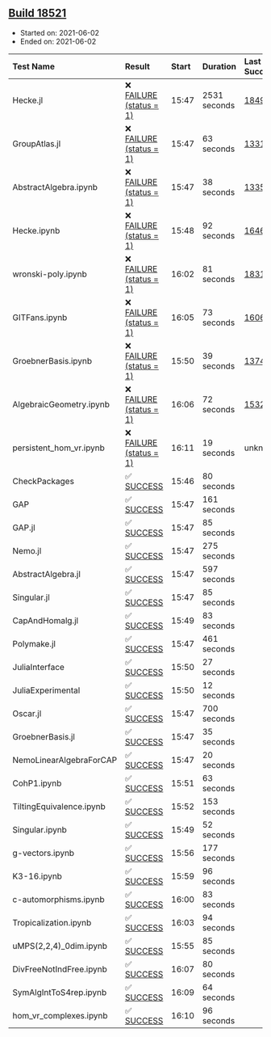 ## [Build 18521](https://oscarci.mathematik.uni-kl.de/job/oscar/18521/)

* Started on: 2021-06-02
* Ended on: 2021-06-02

| Test Name    | Result | Start | Duration | Last Success | First Failure |
|:-------------|:-------|:------|:---------|:-------------|:--------------|
| Hecke.jl | ❌ [FAILURE (status = 1)](https://oscarci.mathematik.uni-kl.de/job/oscar/18521/artifact/logs/build-18521/Hecke.jl.log) | 15:47 | 2531 seconds | [18490](https://oscarci.mathematik.uni-kl.de/job/oscar/18490/) | [18491](https://oscarci.mathematik.uni-kl.de/job/oscar/18491/) |
| GroupAtlas.jl | ❌ [FAILURE (status = 1)](https://oscarci.mathematik.uni-kl.de/job/oscar/18521/artifact/logs/build-18521/GroupAtlas.jl.log) | 15:47 | 63 seconds | [13311](https://oscarci.mathematik.uni-kl.de/job/oscar/13311/) | [13312](https://oscarci.mathematik.uni-kl.de/job/oscar/13312/) |
| AbstractAlgebra.ipynb | ❌ [FAILURE (status = 1)](https://oscarci.mathematik.uni-kl.de/job/oscar/18521/artifact/logs/build-18521/AbstractAlgebra.ipynb.log) | 15:47 | 38 seconds | [13355](https://oscarci.mathematik.uni-kl.de/job/oscar/13355/) | [13356](https://oscarci.mathematik.uni-kl.de/job/oscar/13356/) |
| Hecke.ipynb | ❌ [FAILURE (status = 1)](https://oscarci.mathematik.uni-kl.de/job/oscar/18521/artifact/logs/build-18521/Hecke.ipynb.log) | 15:48 | 92 seconds | [16463](https://oscarci.mathematik.uni-kl.de/job/oscar/16463/) | [16464](https://oscarci.mathematik.uni-kl.de/job/oscar/16464/) |
| wronski-poly.ipynb | ❌ [FAILURE (status = 1)](https://oscarci.mathematik.uni-kl.de/job/oscar/18521/artifact/logs/build-18521/wronski-poly.ipynb.log) | 16:02 | 81 seconds | [18314](https://oscarci.mathematik.uni-kl.de/job/oscar/18314/) | [18315](https://oscarci.mathematik.uni-kl.de/job/oscar/18315/) |
| GITFans.ipynb | ❌ [FAILURE (status = 1)](https://oscarci.mathematik.uni-kl.de/job/oscar/18521/artifact/logs/build-18521/GITFans.ipynb.log) | 16:05 | 73 seconds | [16068](https://oscarci.mathematik.uni-kl.de/job/oscar/16068/) | [16069](https://oscarci.mathematik.uni-kl.de/job/oscar/16069/) |
| GroebnerBasis.ipynb | ❌ [FAILURE (status = 1)](https://oscarci.mathematik.uni-kl.de/job/oscar/18521/artifact/logs/build-18521/GroebnerBasis.ipynb.log) | 15:50 | 39 seconds | [13748](https://oscarci.mathematik.uni-kl.de/job/oscar/13748/) | [13749](https://oscarci.mathematik.uni-kl.de/job/oscar/13749/) |
| AlgebraicGeometry.ipynb | ❌ [FAILURE (status = 1)](https://oscarci.mathematik.uni-kl.de/job/oscar/18521/artifact/logs/build-18521/AlgebraicGeometry.ipynb.log) | 16:06 | 72 seconds | [15322](https://oscarci.mathematik.uni-kl.de/job/oscar/15322/) | [15323](https://oscarci.mathematik.uni-kl.de/job/oscar/15323/) |
| persistent_hom_vr.ipynb | ❌ [FAILURE (status = 1)](https://oscarci.mathematik.uni-kl.de/job/oscar/18521/artifact/logs/build-18521/persistent_hom_vr.ipynb.log) | 16:11 | 19 seconds | unknown | unknown |
| CheckPackages | ✅ [SUCCESS](https://oscarci.mathematik.uni-kl.de/job/oscar/18521/artifact/logs/build-18521/CheckPackages.log) | 15:46 | 80 seconds |  |  |
| GAP | ✅ [SUCCESS](https://oscarci.mathematik.uni-kl.de/job/oscar/18521/artifact/logs/build-18521/GAP.log) | 15:47 | 161 seconds |  |  |
| GAP.jl | ✅ [SUCCESS](https://oscarci.mathematik.uni-kl.de/job/oscar/18521/artifact/logs/build-18521/GAP.jl.log) | 15:47 | 85 seconds |  |  |
| Nemo.jl | ✅ [SUCCESS](https://oscarci.mathematik.uni-kl.de/job/oscar/18521/artifact/logs/build-18521/Nemo.jl.log) | 15:47 | 275 seconds |  |  |
| AbstractAlgebra.jl | ✅ [SUCCESS](https://oscarci.mathematik.uni-kl.de/job/oscar/18521/artifact/logs/build-18521/AbstractAlgebra.jl.log) | 15:47 | 597 seconds |  |  |
| Singular.jl | ✅ [SUCCESS](https://oscarci.mathematik.uni-kl.de/job/oscar/18521/artifact/logs/build-18521/Singular.jl.log) | 15:47 | 85 seconds |  |  |
| CapAndHomalg.jl | ✅ [SUCCESS](https://oscarci.mathematik.uni-kl.de/job/oscar/18521/artifact/logs/build-18521/CapAndHomalg.jl.log) | 15:49 | 83 seconds |  |  |
| Polymake.jl | ✅ [SUCCESS](https://oscarci.mathematik.uni-kl.de/job/oscar/18521/artifact/logs/build-18521/Polymake.jl.log) | 15:47 | 461 seconds |  |  |
| JuliaInterface | ✅ [SUCCESS](https://oscarci.mathematik.uni-kl.de/job/oscar/18521/artifact/logs/build-18521/JuliaInterface.log) | 15:50 | 27 seconds |  |  |
| JuliaExperimental | ✅ [SUCCESS](https://oscarci.mathematik.uni-kl.de/job/oscar/18521/artifact/logs/build-18521/JuliaExperimental.log) | 15:50 | 12 seconds |  |  |
| Oscar.jl | ✅ [SUCCESS](https://oscarci.mathematik.uni-kl.de/job/oscar/18521/artifact/logs/build-18521/Oscar.jl.log) | 15:47 | 700 seconds |  |  |
| GroebnerBasis.jl | ✅ [SUCCESS](https://oscarci.mathematik.uni-kl.de/job/oscar/18521/artifact/logs/build-18521/GroebnerBasis.jl.log) | 15:47 | 35 seconds |  |  |
| NemoLinearAlgebraForCAP | ✅ [SUCCESS](https://oscarci.mathematik.uni-kl.de/job/oscar/18521/artifact/logs/build-18521/NemoLinearAlgebraForCAP.log) | 15:47 | 20 seconds |  |  |
| CohP1.ipynb | ✅ [SUCCESS](https://oscarci.mathematik.uni-kl.de/job/oscar/18521/artifact/logs/build-18521/CohP1.ipynb.log) | 15:51 | 63 seconds |  |  |
| TiltingEquivalence.ipynb | ✅ [SUCCESS](https://oscarci.mathematik.uni-kl.de/job/oscar/18521/artifact/logs/build-18521/TiltingEquivalence.ipynb.log) | 15:52 | 153 seconds |  |  |
| Singular.ipynb | ✅ [SUCCESS](https://oscarci.mathematik.uni-kl.de/job/oscar/18521/artifact/logs/build-18521/Singular.ipynb.log) | 15:49 | 52 seconds |  |  |
| g-vectors.ipynb | ✅ [SUCCESS](https://oscarci.mathematik.uni-kl.de/job/oscar/18521/artifact/logs/build-18521/g-vectors.ipynb.log) | 15:56 | 177 seconds |  |  |
| K3-16.ipynb | ✅ [SUCCESS](https://oscarci.mathematik.uni-kl.de/job/oscar/18521/artifact/logs/build-18521/K3-16.ipynb.log) | 15:59 | 96 seconds |  |  |
| c-automorphisms.ipynb | ✅ [SUCCESS](https://oscarci.mathematik.uni-kl.de/job/oscar/18521/artifact/logs/build-18521/c-automorphisms.ipynb.log) | 16:00 | 83 seconds |  |  |
| Tropicalization.ipynb | ✅ [SUCCESS](https://oscarci.mathematik.uni-kl.de/job/oscar/18521/artifact/logs/build-18521/Tropicalization.ipynb.log) | 16:03 | 94 seconds |  |  |
| uMPS(2,2,4)_0dim.ipynb | ✅ [SUCCESS](https://oscarci.mathematik.uni-kl.de/job/oscar/18521/artifact/logs/build-18521/uMPS-2-2-4-_0dim.ipynb.log) | 15:55 | 85 seconds |  |  |
| DivFreeNotIndFree.ipynb | ✅ [SUCCESS](https://oscarci.mathematik.uni-kl.de/job/oscar/18521/artifact/logs/build-18521/DivFreeNotIndFree.ipynb.log) | 16:07 | 80 seconds |  |  |
| SymAlgIntToS4rep.ipynb | ✅ [SUCCESS](https://oscarci.mathematik.uni-kl.de/job/oscar/18521/artifact/logs/build-18521/SymAlgIntToS4rep.ipynb.log) | 16:09 | 64 seconds |  |  |
| hom_vr_complexes.ipynb | ✅ [SUCCESS](https://oscarci.mathematik.uni-kl.de/job/oscar/18521/artifact/logs/build-18521/hom_vr_complexes.ipynb.log) | 16:10 | 96 seconds |  |  |

